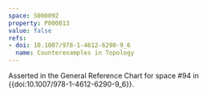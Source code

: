 ```yaml
---
space: S000092
property: P000013
value: false
refs:
- doi: 10.1007/978-1-4612-6290-9_6
  name: Counterexamples in Topology
---
```


Asserted in the General Reference Chart for space #94 in
{{doi:10.1007/978-1-4612-6290-9_6}}.
